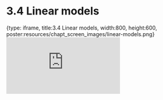 # 3.4 Linear models
 
{type: iframe, title:3.4 Linear models, width:800, height:600, poster:resources/chapt_screen_images/linear-models.png}
![](https://stephaniemyan.github.io/hgv_modules/no_toc/linear-models.html)
 

 
